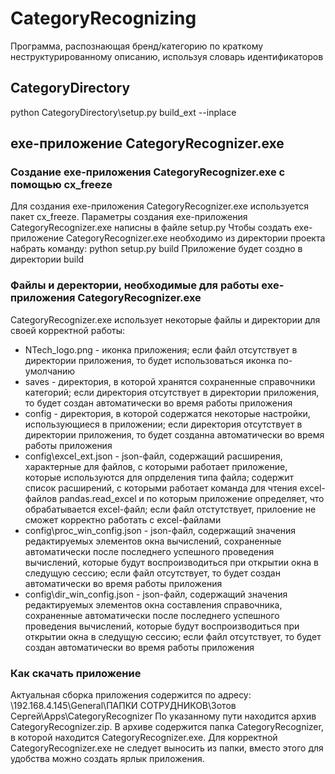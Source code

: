 # CategoryRecognizing
Программа, распознающая бренд/категорию по краткому неструктурированному описанию, используя словарь идентификаторов
## CategoryDirectory
python CategoryDirectory\setup.py build_ext --inplace
## exe-приложение CategoryRecognizer.exe
### Создание exe-приложения CategoryRecognizer.exe с помощью cx_freeze
Для создания exe-приложения CategoryRecognizer.exe используется пакет cx_freeze.
Параметры создания exe-приложения CategoryRecognizer.exe написны в файле setup.py
Чтобы создать exe-приложение CategoryRecognizer.exe необходимо из директории проекта набрать команду:
python setup.py build
Приложение будет создно в директории build
### Файлы и деректории, необходимые для работы exe-приложения CategoryRecognizer.exe
CategoryRecognizer.exe использует некоторые файлы и директории для своей корректной работы:
* NTech_logo.png - иконка приложения; если файл отсутствует в директории приложения, то будет использоваться иконка по-умолчанию
* saves - директория, в которой хранятся сохраненные справочники категорий; если директория отсутствует в директории приложения, то будет создан автоматически во время работы приложения
* config - директория, в которой содержатся некоторые настройки, использующиеся в приложении; если директория отсутствует в директории приложения, то будет созданна автоматически во время работы приложения
* config\excel_ext.json - json-файл, содержащий расширения, характерные для файлов, с которыми работает приложение, которые используются для опрделения типа файла; содержит список расширений, с которыми работает команда для чтения excel-файлов pandas.read_excel и по которым приложение определяет, что обрабатывается excel-файл; если файл отстутствует, прилоение не сможет корректно работать с excel-файлами
* config\proc_win_config.json - json-файл, содержащий значения редактируемых элементов окна вычислений, сохраненные автоматически после последнего успешного проведения вычислений, которые будут воспроизводиться при открытии окна в следущую сессию; если файл отсутствует, то будет создан автоматически во время работы приложения
* config\dir_win_config.json - json-файл, содержащий значения редактируемых элементов окна составления справочника, сохраненные автоматически после последнего успешного проведения вычислений, которые будут воспроизводиться при открытии окна в следущую сессию; если файл отсутствует, то будет создан автоматически во время работы приложения
### Как скачать приложение
Актуальная сборка приложения содержится по адресу:
\\192.168.4.145\General\ПАПКИ СОТРУДНИКОВ\Зотов Сергей\Apps\CategoryRecognizer
По указанному пути находится архив CategoryRecognizer.zip. В архиве содержится папка CategoryRecognizer, в которой находится CategoryRecognizer.exe. Для корректной CategoryRecognizer.exe не следует выносить из папки, вместо этого для удобства можно создать ярлык приложения.
